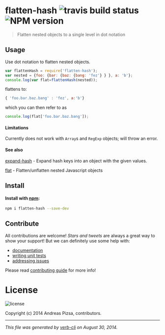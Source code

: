 # flatten-hash ![travis build status](https://travis-ci.org/AndreasPizsa/flatten-hash.svg?style=flat-squared) ![NPM version](http://img.shields.io/npm/dm/flatten-hash.svg?style=flat-squared)


> Flatten nested objects to a single level in dot notation

## Usage
Use dot notation to flatten nested objects.

```javascript
var flattenHash = require('flatten-hash');
var nested = {foo: {bar: {baz: {bang: 'fez'} } }, a: 'b'};
console.log(var flat=flattenHash(nested));
```

flattens to:

```javascript
{ 'foo.bar.baz.bang' : 'fez', a:'b'}
```

which you can then refer to as

```javascript
console.log(flat['foo.bar.baz.bang']);
```

#### Limitations
Currently does not work with `Array`s and `RegExp` objects; will throw an error.

#### See also

[expand-hash](https://github.com/doowb/expand-hash) - Expand hash keys into an object with the given values.

[flat](https://github.com/hughsk/flat) - Flatten/unflatten nested Javascript objects


## Install
#### Install with [npm](npmjs.org):

```bash
npm i flatten-hash --save-dev
```

## Contribute
All contributions are welcome! _Stars and tweets_ are always a great way to show your support! But we can definitely use some help with:

* [documentation](./docs)
* [writing unit tests](./test)
* [addressing issues](https://github.com/AndeasPizsa/flatten-hash/issues)

Please read [contributing guide](CONTRIBUTING.md) for more info!


# License
![license](http://img.shields.io/npm/l/flatten-hash.svg?style=flat-squared)

Copyright (c) 2014 Andreas Pizsa, contributors.  

-----
_This file was generated by [verb-cli](https://github.com/assemble/verb-cli) on August 30, 2014._
